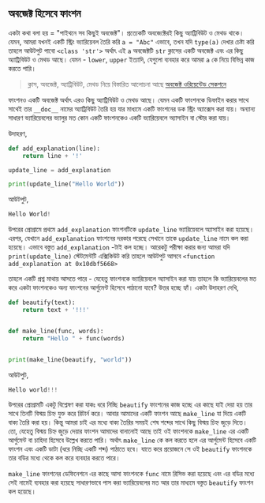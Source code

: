 ## অবজেক্ট হিসেবে ফাংশন   

একটা কথা বলা হয় = "পাইথনে সব কিছুই অবজেক্ট"। প্রত্যেকটি অবজেক্টেরই কিছু অ্যাট্রিবিউট ও মেথড থাকে। যেমন, আমরা যখনই একটি স্ট্রিং  ভ্যারিয়েবল তৈরি করি `a = "Abc"` এভাবে, তখন যদি `type(a)` দেখার চেষ্টা করি তাহলে আউটপুট পাবো `<class 'str'>` অর্থাৎ এই `a` অবজেক্টটি `str` ক্লাসের একটি অবজেক্ট এবং এর কিছু অ্যাট্রিবিউট ও মেথড আছে। যেমন - `lower`, `upper` ইত্যাদি, যেগুলো ব্যবহার করে আমরা `a` কে নিয়ে বিভিন্ন কাজ করতে পারি।  

> ক্লাস, অবজেক্ট, অ্যাট্রিবিউট, মেথড নিয়ে বিস্তারিত আলোচনা আছে [অবজেক্ট ওরিয়েন্টেড সেকশনে](oop-python.md)

ফাংশনও একটি অবজেক্ট অর্থাৎ এরও কিছু অ্যাট্রিবিউট ও মেথড আছে। যেমন একটি ফাংশনকে ডিফাইন করার সাথে সাথেই তার `__doc__` নামের অ্যাট্রিবিউট তৈরি হয় যার মাধ্যমে একটি ফাংশনের ডক স্ট্রিং অ্যাক্সেস করা যায়। অন্যান্য সাধারণ ভ্যারিয়েবলের ভ্যালুর মত কোন একটি ফাংশনকেও একটি ভ্যারিয়েবলে অ্যাসাইন বা স্টোর করা যায়।  

উদাহরণ, 

```python
def add_explanation(line):
	return line + '!'

update_line = add_explanation

print(update_line("Hello World"))
```   

আউটপুট,  

```python
Hello World!
```  

উপরের প্রোগ্রামে প্রথমে `add_explanation` ফাংশনটিকে `update_line` ভ্যারিয়েবলে অ্যাসাইন করা হয়েছে। এরপর, যেখানে `add_explanation` ফাংশনের দরকার পরেছে সেখানে তাকে `update_line` নামে কল করা হয়েছে। এভাবে বস্তুত `add_explanation` -টাই কল হচ্ছে। আরেকটু পরীক্ষা করার জন্য আমরা যদি `print(update_line)` স্টেটমেন্টটি এক্সিকিউট করি তাহলে আউটপুট আসবে `<function add_explanation at 0x10dbf5668>`  

তাহলে একটি প্রশ্ন মাথায় আসতে পারে - যেহেতু ফাংশনকে ভ্যারিয়েবলে অ্যাসাইন করা যায় তাহলে কি ভ্যারিয়েবলের মত করে একটা ফাংশনকেও অন্য ফাংশনের আর্গুমেন্ট হিসেবে পাঠানো যাবে? উত্তর হচ্ছে হ্যাঁ। একটা উদাহরণ দেখি,  

```python
def beautify(text):
    return text + '!!!'


def make_line(func, words):
    return "Hello " + func(words)


print(make_line(beautify, "world"))
```   

আউটপুট,   

```python
Hello world!!!
```   

উপরের প্রোগ্রামটি একটু বিশ্লেষণ করা যাকঃ ধরে নিচ্ছি `beautify` ফাংশনের কাজ হচ্ছে এর কাছে যাই দেয়া হয় তার সাথে তিনটি বিস্ময় চিহ্ন যুক্ত করে রিটার্ন করে। আবার আমাদের একটি ফাংশন আছে `make_line` যা দিয়ে একটি বাক্য তৈরি করা হয়। কিন্তু আমরা চাই এর মধ্যে বাক্য তৈরির সময়ই শেষ শব্দের সাথে কিছু বিস্ময় চিহ্ন জুড়ে দিতে। তো, যেহেতু বিস্ময় চিহ্ন জুড়ে দেয়ার ফাংশন আমাদের বানানোই আছে তাই ওই ফাংশনকে `make_line` এর একটি আর্গুমেন্ট বা চাহিদা হিসেবে উল্লেখ করতে পারি। অর্থাৎ `make_line` কে কল করতে হলে এর আর্গুমেন্ট হিসেবে একটি ফাংশন এবং একটি ডাটা (ধরে নিচ্ছি একটি শব্দ) পাঠাতে হবে। যাতে করে প্রয়োজনে সে ওই `beautify` ফাংশনকে তার বডির মধ্যে থেকে কল করে ব্যবহার করতে পারে।   

`make_line` ফাংশনের ডেফিনেশনে এর কাছে আসা ফাংশনকে `func` নামে রিসিভ করা হয়েছে এবং এর বডির মধ্যে সেই নামেই ব্যবহার করা হয়েছে সাধারণভাবে পাস করা ভ্যারিয়েবলের মত আর তার মাধ্যমে বস্তুত `beautify` ফাংশন কল হয়েছে। 
